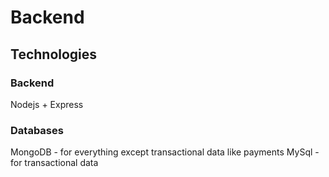 # Backend
## Technologies
### Backend
Nodejs + Express

### Databases
MongoDB - for everything except transactional data like payments
MySql - for transactional data
